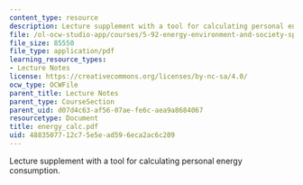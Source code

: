 ```yaml
---
content_type: resource
description: Lecture supplement with a tool for calculating personal energy consumption.
file: /ol-ocw-studio-app/courses/5-92-energy-environment-and-society-spring-2007/4883507712c75e5ead596eca2ac6c209_energy_calc.pdf
file_size: 85550
file_type: application/pdf
learning_resource_types:
- Lecture Notes
license: https://creativecommons.org/licenses/by-nc-sa/4.0/
ocw_type: OCWFile
parent_title: Lecture Notes
parent_type: CourseSection
parent_uid: d07d4c63-af56-07ae-fe6c-aea9a8684067
resourcetype: Document
title: energy_calc.pdf
uid: 48835077-12c7-5e5e-ad59-6eca2ac6c209
---
```

Lecture supplement with a tool for calculating personal energy consumption.
